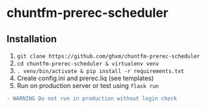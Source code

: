# chuntfm-prerec-scheduler


## Installation


1. `git clone https://github.com/ghxm/chuntfm-prerec-scheduler`
2. `cd chuntfm-prerec-scheduler & virtualenv venv`
3. `. venv/bin/activate & pip install -r requirements.txt`
4. Create config.ini and prerec.liq (see templates)
5. Run on production server or test using `flask run`


```diff
- WARNING Do not run in production without login check
```

